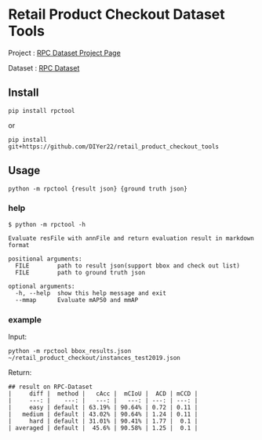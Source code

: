 # Retail Product Checkout Dataset Tools

Project : [RPC Dataset Project Page](http://rpc-dataset.github.io)

Dataset : [RPC Dataset](https://www.kaggle.com/diyer22/retail-product-checkout-dataset)

## Install

```
pip install rpctool
```
or
```
pip install git+https://github.com/DIYer22/retail_product_checkout_tools
```
## Usage


```
python -m rpctool {result json} {ground truth json}
```

### help
```
$ python -m rpctool -h

Evaluate resFile with annFile and return evaluation result in markdown format

positional arguments:
  FILE        path to result json(support bbox and check out list)
  FILE        path to ground truth json

optional arguments:
  -h, --help  show this help message and exit
  --mmap      Evaluate mAP50 and mmAP
```

### example

Input:   
```
python -m rpctool bbox_results.json ~/retail_product_checkout/instances_test2019.json 
```

Return:   
```
## result on RPC-Dataset
|     diff |  method |   cAcc |  mCIoU |  ACD | mCCD |
|     ---: |    ---: |   ---: |   ---: | ---: | ---: |
|     easy | default | 63.19% | 90.64% | 0.72 | 0.11 |
|   medium | default | 43.02% | 90.64% | 1.24 | 0.11 |
|     hard | default | 31.01% | 90.41% | 1.77 |  0.1 |
| averaged | default |  45.6% | 90.58% | 1.25 |  0.1 |
```

